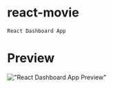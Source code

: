 # react-movie

    React Dashboard App

# Preview

!["React Dashboard App Preview"](https://user-images.githubusercontent.com/67447840/136721197-be990f3a-cae2-4757-9eb7-c0796f4a3834.png "React Dashboard App Preview")
